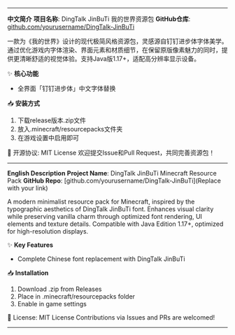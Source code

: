 
---
**中文简介**
**项目名称**: DingTalk JinBuTi 我的世界资源包
**GitHub仓库**: [github.com/yourusername/DingTalk-JinBuTi](替换为您的链接)

一款为《我的世界》设计的现代极简风格资源包，灵感源自钉钉进步体字体美学。通过优化游戏内字体渲染、界面元素和材质细节，在保留原版像素魅力的同时，提供更清晰舒适的视觉体验。支持Java版1.17+，适配高分辨率显示设备。

✨ **核心功能**
- 全界面「钉钉进步体」中文字体替换

📥 **安装方式**
1. 下载release版本.zip文件
2. 放入.minecraft/resourcepacks文件夹
3. 在游戏设置中启用即可

📜 开源协议: MIT License
欢迎提交Issue和Pull Request，共同完善资源包！

---

**English Description**
**Project Name**: DingTalk JinBuTi Minecraft Resource Pack
**GitHub Repo**: [github.com/yourusername/DingTalk-JinBuTi](Replace with your link)

A modern minimalist resource pack for Minecraft, inspired by the typographic aesthetics of DingTalk JinBuTi font. Enhances visual clarity while preserving vanilla charm through optimized font rendering, UI elements and texture details. Compatible with Java Edition 1.17+, optimized for high-resolution displays.

✨ **Key Features**
- Complete Chinese font replacement with DingTalk JinBuTi

📥 **Installation**
1. Download .zip from Releases
2. Place in .minecraft/resourcepacks folder
3. Enable in game settings

📜 License: MIT License
Contributions via Issues and PRs are welcomed!

---
